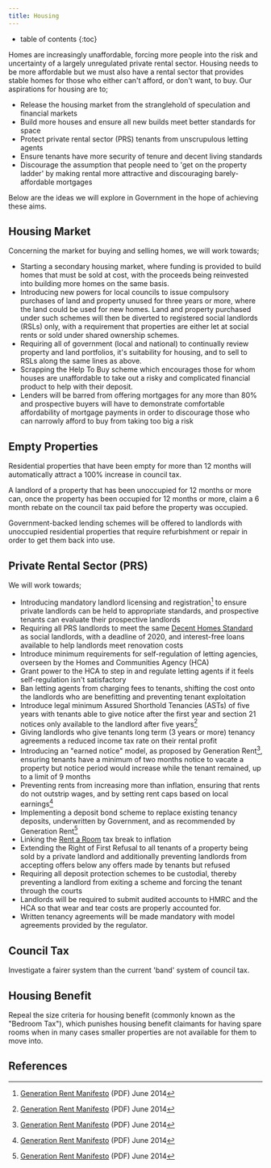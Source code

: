 ```yaml
---
title: Housing
---
```

* table of contents
{:toc}

Homes are increasingly unaffordable, forcing more people into the risk and uncertainty of a largely unregulated private rental sector. Housing needs to be more affordable but we must also have a rental sector that provides stable homes for those who either can't afford, or don't want, to buy. Our aspirations for housing are to;

* Release the housing market from the stranglehold of speculation and financial markets
* Build more houses and ensure all new builds meet better standards for space
* Protect private rental sector (PRS) tenants from unscrupulous letting agents
* Ensure tenants have more security of tenure and decent living standards
* Discourage the assumption that people need to 'get on the property ladder' by making rental more attractive and discouraging barely-affordable mortgages

Below are the ideas we will explore in Government in the hope of achieving these aims.

## Housing Market

Concerning the market for buying and selling homes, we will work towards;

* Starting a secondary housing market, where funding is provided to build homes that must be sold at cost, with the proceeds being reinvested into building more homes on the same basis.
* Introducing new powers for local councils to issue compulsory purchases of land and property unused for three years or more, where the land could be used for new homes. Land and property purchased under such schemes will then be diverted to registered social landlords (RSLs) only, with a requirement that properties are either let at social rents or sold under shared ownership schemes.
* Requiring all of government (local and national) to continually review property and land portfolios, it's suitability for housing, and to sell to RSLs along the same lines as above.
* Scrapping the Help To Buy scheme which encourages those for whom houses are unaffordable to take out a risky and complicated financial product to help with their deposit.
* Lenders will be barred from offering mortgages for any more than 80% and prospective buyers will have to demonstrate comfortable affordability of mortgage payments in order to discourage those who can narrowly afford to buy from taking too big a risk

## Empty Properties

Residential properties that have been empty for more than 12 months will automatically attract a 100% increase in council tax.

A landlord of a property that has been unoccupied for 12 months or more can, once the property has been occupied for 12 months or more, claim a 6 month rebate on the council tax paid before the property was occupied.

Government-backed lending schemes will be offered to landlords with unoccupied residential properties that require refurbishment or repair in order to get them back into use.

## Private Rental Sector (PRS)

We will work towards;

* Introducing mandatory landlord licensing and registration[^1] to ensure private landlords can be held to appropriate standards, and prospective tenants can evaluate their prospective landlords
* Requiring all PRS landlords to meet the same [Decent Homes Standard](https://www.gov.uk/government/policies/improving-the-rented-housing-sector--2/supporting-pages/decent-homes-refurbishing-social-housing) as social landlords, with a deadline of 2020, and interest-free loans available to help landlords meet renovation costs
* Introduce minimum requirements for self-regulation of letting agencies, overseen by the Homes and Communities Agency (HCA)
* Grant power to the HCA to step in and regulate letting agents if it feels self-regulation isn't satisfactory
* Ban letting agents from charging fees to tenants, shifting the cost onto the landlords who are benefitting and preventing tenant exploitation
* Introduce legal minimum Assured Shorthold Tenancies (ASTs) of five years with tenants able to give notice after the first year and section 21 notices only available to the landlord after five years[^1]
* Giving landlords who give tenants long term (3 years or more) tenancy agreements a reduced income tax rate on their rental profit
* Introducing an "earned notice" model, as proposed by Generation Rent[^1], ensuring tenants have a minimum of two months notice to vacate a property but notice period would increase while the tenant remained, up to a limit of 9 months
* Preventing rents from increasing more than inflation, ensuring that rents do not outstrip wages, and by setting rent caps based on local earnings[^1]
* Implementing a deposit bond scheme to replace existing tenancy deposits, underwritten by Government, and as recommended by Generation Rent[^1]
* Linking the [Rent a Room](https://www.gov.uk/rent-room-in-your-home/the-rent-a-room-scheme) tax break to inflation
* Extending the Right of First Refusal to all tenants of a property being sold by a private landlord and additionally preventing landlords from accepting offers below any offers made by tenants but refused
* Requiring all deposit protection schemes to be custodial, thereby preventing a landlord from exiting a scheme and forcing the tenant through the courts
* Landlords will be required to submit audited accounts to HMRC and the HCA so that wear and tear costs are properly accounted for.
* Written tenancy agreements will be made mandatory with model agreements provided by the regulator.

## Council Tax

Investigate a fairer system than the current 'band' system of council tax.

## Housing Benefit

Repeal the size criteria for housing benefit (commonly known as the "Bedroom Tax"), which punishes housing benefit claimants for having spare rooms when in many cases smaller properties are not available for them to move into.

## References

[^1]: [Generation Rent Manifesto](https://d3n8a8pro7vhmx.cloudfront.net/npto/pages/723/attachments/original/1403006644/Renters_Manifesto_web.pdf?1403006644) (PDF) June 2014